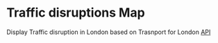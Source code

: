 # Traffic disruptions Map

Display Traffic disruption in London based on Trasnport for London [API](https://api-portal.tfl.gov.uk/docs)

